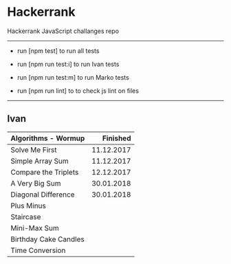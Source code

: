 # Hackerrank
Hackerrank JavaScript challanges repo

--------------------------

- run [npm test] to run all tests

- run [npm run test:i] to run Ivan tests
- run [npm run test:m] to run Marko tests

- run [npm run lint] to to check js lint on files

--------------------------


## Ivan

| Algorithms - Wormup                |   Finished |
|:-----------------------------------|-----------:|
| Solve Me First                     | 11.12.2017 |
| Simple Array Sum                   | 11.12.2017 |
| Compare the Triplets               | 12.12.2017 |
| A Very Big Sum                     | 30.01.2018 |
| Diagonal Difference                | 30.01.2018 |
| Plus Minus                         |            |
| Staircase                          |            |
| Mini-Max Sum                       |            |
| Birthday Cake Candles              |            |
| Time Conversion                    |            |

